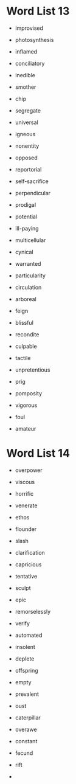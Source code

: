 # Word List 13

- improvised
- photosynthesis
- inflamed
- conciliatory
- inedible
- smother
- chip
- segregate
- universal

- igneous
- nonentity
- opposed
- reportorial
- self-sacrifice
- perpendicular
- prodigal
- potential
- ill-paying
- multicellular
- cynical
- warranted
- particularity
- circulation
- arboreal

































































































































- feign
- blissful
- recondite
- culpable
- tactile
- unpretentious
- prig
- pomposity
- vigorous
- foul
- amateur

# Word List 14
- overpower
- viscous
- horrific
- venerate
- ethos
- flounder
- slash
- clarification
- capricious
- tentative
- sculpt

- epic
- remorselessly
- verify
- automated
- insolent
- deplete
- offspring
- empty
- prevalent
- oust
- caterpillar
- overawe
- constant
- fecund

- rift
- 
